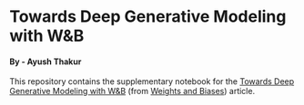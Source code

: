 # Towards Deep Generative Modeling with W&B

#### By - Ayush Thakur

This repository contains the supplementary notebook for the [Towards Deep Generative Modeling with W&B](https://app.wandb.ai/ayush-thakur/keras-gan/reports/Towards-Deep-Generative-Modeling-with-W%26B--Vmlldzo4MDI4Mw?utm_source=social_whatsapp&utm_medium=report&utm_campaign=report_author) (from [Weights and Biases](www.wandb.com)) article.

